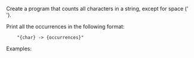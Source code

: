 Create a program that counts all characters in a string, except for space (' '). 

Print all the occurrences in the following format:

    	"{char} -> {occurrences}"

Examples: 


